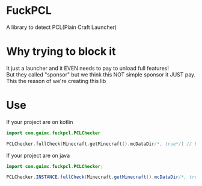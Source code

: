 # FuckPCL
A library to detect PCL(Plain Craft Launcher)

# Why trying to block it
It just a launcher and it EVEN needs to pay to unload full features!  
But they called "sponsor" but we think this NOT simple sponsor it JUST pay.  
This the reason of we're creating this lib

# Use
If your project are on kotlin
~~~kotlin
import com.guimc.fuckpcl.PCLChecker

PCLChecker.fullCheck(Minecraft.getMinecraft().mcDataDir/*, true*/) // boolean
~~~
If your project are on java
~~~java
import com.guimc.fuckpcl.PCLChecker;

PCLChecker.INSTANCE.fullCheck(Minecraft.getMinecraft().mcDataDir/*, true*/);
~~~